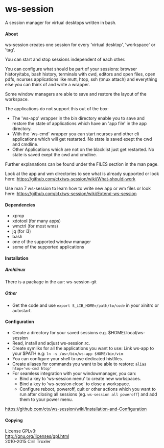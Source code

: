 ws-session
==========
A session manager for virtual desktops written in bash.

#### About

ws-session creates one session for every 'virtual desktop', 'workspace' or 'tag'.

You can start and stop sessions independent of each other.

You can configure what should be part of your sessions: browser history/tabs,
bash history, terminals with cwd, editors and open files, open pdfs, ncurses
applications like mutt, htop, ssh (tmux attach) and everything else you can
think of and write a wrapper.

Some window managers are able to save and restore the layout of the workspace.

The applications do not support this out of the box:
* The 'ws-app' wrapper in the bin directory enable you to save and restore
  the state of applications which have an 'app file' in the app directory.
* With the 'ws-cmd' wrapper you can start ncurses and other cli applications
  which will get restarted. No state is saved exept the cwd and cmdline.
* Other Applications which are not on the blacklist just get restarted. No state
  is saved exept the cwd and cmdline.

Further explanations can be found under the FILES section in the man page.

Look at the app and wm directories to see what is already supported or look here:
https://github.com/ctx/ws-session/wiki/What-should-work

Use man 7 ws-session to learn how to write new app or wm files or look here:
https://github.com/ctx/ws-session/wiki/Extend-ws-session


#### Dependencies
* xprop
* xdotool (for many apps)
* wmctrl (for most wms)
* jq (for i3)
* bash
* one of the supported window manager
* some of the supported applications

#### Installation

##### Archlinux
There is a package in the aur: ws-session-git
##### Other
* Get the code and use `export S_LIB_HOME=/path/to/code` in your
  xinitrc or autostart.

#### Configuration
* Create a directory for your saved sessions e.g. $HOME/.local/ws-session
* Read, install and adjust ws-session.rc.
* Create symliks for all the applications you want to use: Link ws-app to your
  $PATH e.g:
  `ln -s /usr/bin/ws-app $HOME/bin/vim`
* You can configure your shell to use dedicated histfiles.
* Create aliases for commands you want to be able to restore:
  `alias htop='ws-cmd htop'`
* For seamless integration with your windowmanager, you can:
  * Bind a key to 'ws-session menu' to create new workspaces.
  * Bind a key to 'ws-session close' to close a workspace.
  * Configure reboot, poweroff, quit or other actions which you want to run
    after closing all sessions (eg. `ws-session all poweroff`) and add them to
    your power menu.

https://github.com/ctx/ws-session/wiki/Installation-and-Configuration


#### Copying
License GPLv3:<br />
http://gnu.org/licenses/gpl.html<br />
2010-2015 Ciril Troxler
